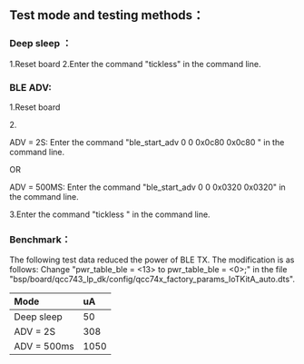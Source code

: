 ## Test mode and testing methods：

### Deep sleep ：

1.Reset board 
2.Enter the command "tickless" in the command line.

### BLE ADV:

1.Reset board

2\.

ADV = 2S: Enter the command "ble\_start\_adv 0 0 0x0c80 0x0c80 " in the command line.

OR

ADV = 500MS: Enter the command "ble\_start\_adv 0 0 0x0320 0x0320" in the command line.

3.Enter the command "tickless " in the command line.

### Benchmark：

The following test data reduced the power of BLE TX. The modification is as follows: Change "pwr\_table\_ble = <13> to pwr\_table\_ble = <0>;" in the file "bsp/board/qcc743\_lp\_dk/config/qcc74x\_factory\_params\_IoTKitA\_auto.dts".

| Mode        | uA   |
| :---------- | :--- |
| Deep sleep  | 50   |
| ADV = 2S    | 308  |
| ADV = 500ms | 1050 |

